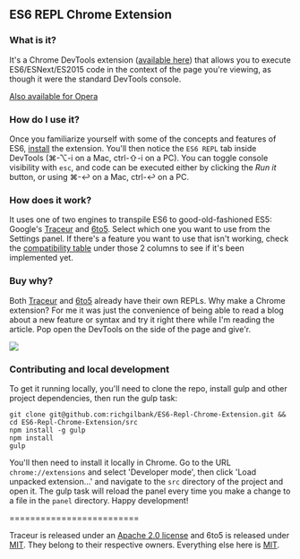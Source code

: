 ## ES6 REPL Chrome Extension

### What is it?
It's a Chrome DevTools extension ([available here](https://chrome.google.com/webstore/detail/es6-repl/alploljligeomonipppgaahpkenfnfkn)) that allows you to execute ES6/ESNext/ES2015 code in the context of the page you're viewing, as though it were the standard DevTools console.

[Also available for Opera](https://addons.opera.com/en/extensions/details/es6-repl/?display=en)

### How do I use it?
Once you familiarize yourself with some of the concepts and features of ES6, [install](https://chrome.google.com/webstore/detail/es6-repl/alploljligeomonipppgaahpkenfnfkn) the extension. You'll then notice the `ES6 REPL` tab inside DevTools (⌘-⌥-i on a Mac, ctrl-⇧-i on a PC). You can toggle console visibility with `esc`, and code can be executed either by clicking the _Run it_ button, or using ⌘-↩ on a Mac, ctrl-↩ on a PC.

### How does it work?
It uses one of two engines to transpile ES6 to good-old-fashioned ES5: Google's [Traceur](https://github.com/google/traceur-compiler) and [6to5](https://github.com/6to5/6to5/). Select which one you want to use from the Settings panel. If there's a feature you want to use that isn't working, check the [compatibility table](http://kangax.github.io/compat-table/es6/) under those 2 columns to see if it's been implemented yet. 

### Buy why?
Both [Traceur](https://google.github.io/traceur-compiler/demo/repl.html#) and [6to5](https://6to5.org/repl/) already have their own REPLs. Why make a Chrome extension? For me it was just the convenience of being able to read a blog about a new feature or syntax and try it right there while I'm reading the article. Pop open the DevTools on the side of the page and give'r.

![](https://s3.amazonaws.com/f.cl.ly/items/2v3n38193y2L372c3o3a/Image%202015-02-08%20at%2011.36.26%20AM.png)

### Contributing and local development
To get it running locally, you'll need to clone the repo, install gulp and other project dependencies, then run the gulp task:
```
git clone git@github.com:richgilbank/ES6-Repl-Chrome-Extension.git && cd ES6-Repl-Chrome-Extension/src
npm install -g gulp
npm install
gulp
```
You'll then need to install it locally in Chrome. Go to the URL `chrome://extensions` and select 'Developer mode', then click 'Load unpacked extension...' and navigate to the `src` directory of the project and open it. 
The gulp task will reload the panel every time you make a change to a file in the `panel` directory.
Happy development!

=========================

Traceur is released under an [Apache 2.0 license](https://github.com/google/traceur-compiler/blob/master/LICENSE) and 6to5 is released under [MIT](https://github.com/6to5/6to5/blob/master/LICENSE). They belong to their respective owners. 
Everything else here is [MIT](https://github.com/richgilbank/ES6-Repl-Chrome-Extension/blob/master/LICENSE.md).

